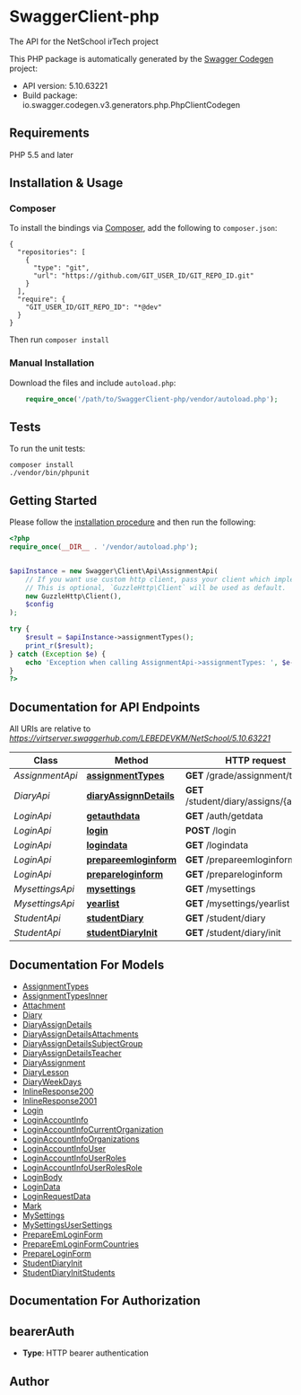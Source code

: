 # SwaggerClient-php
The API for the NetSchool irTech project

This PHP package is automatically generated by the [Swagger Codegen](https://github.com/swagger-api/swagger-codegen) project:

- API version: 5.10.63221
- Build package: io.swagger.codegen.v3.generators.php.PhpClientCodegen

## Requirements

PHP 5.5 and later

## Installation & Usage
### Composer

To install the bindings via [Composer](http://getcomposer.org/), add the following to `composer.json`:

```
{
  "repositories": [
    {
      "type": "git",
      "url": "https://github.com/GIT_USER_ID/GIT_REPO_ID.git"
    }
  ],
  "require": {
    "GIT_USER_ID/GIT_REPO_ID": "*@dev"
  }
}
```

Then run `composer install`

### Manual Installation

Download the files and include `autoload.php`:

```php
    require_once('/path/to/SwaggerClient-php/vendor/autoload.php');
```

## Tests

To run the unit tests:

```
composer install
./vendor/bin/phpunit
```

## Getting Started

Please follow the [installation procedure](#installation--usage) and then run the following:

```php
<?php
require_once(__DIR__ . '/vendor/autoload.php');


$apiInstance = new Swagger\Client\Api\AssignmentApi(
    // If you want use custom http client, pass your client which implements `GuzzleHttp\ClientInterface`.
    // This is optional, `GuzzleHttp\Client` will be used as default.
    new GuzzleHttp\Client(),
    $config
);

try {
    $result = $apiInstance->assignmentTypes();
    print_r($result);
} catch (Exception $e) {
    echo 'Exception when calling AssignmentApi->assignmentTypes: ', $e->getMessage(), PHP_EOL;
}
?>
```

## Documentation for API Endpoints

All URIs are relative to *https://virtserver.swaggerhub.com/LEBEDEVKM/NetSchool/5.10.63221*

Class | Method | HTTP request | Description
------------ | ------------- | ------------- | -------------
*AssignmentApi* | [**assignmentTypes**](docs/Api/AssignmentApi.md#assignmenttypes) | **GET** /grade/assignment/types | 
*DiaryApi* | [**diaryAssignnDetails**](docs/Api/DiaryApi.md#diaryassignndetails) | **GET** /student/diary/assigns/{assignId} | 
*LoginApi* | [**getauthdata**](docs/Api/LoginApi.md#getauthdata) | **GET** /auth/getdata | 
*LoginApi* | [**login**](docs/Api/LoginApi.md#login) | **POST** /login | 
*LoginApi* | [**logindata**](docs/Api/LoginApi.md#logindata) | **GET** /logindata | 
*LoginApi* | [**prepareemloginform**](docs/Api/LoginApi.md#prepareemloginform) | **GET** /prepareemloginform | 
*LoginApi* | [**prepareloginform**](docs/Api/LoginApi.md#prepareloginform) | **GET** /prepareloginform | 
*MysettingsApi* | [**mysettings**](docs/Api/MysettingsApi.md#mysettings) | **GET** /mysettings | 
*MysettingsApi* | [**yearlist**](docs/Api/MysettingsApi.md#yearlist) | **GET** /mysettings/yearlist | 
*StudentApi* | [**studentDiary**](docs/Api/StudentApi.md#studentdiary) | **GET** /student/diary | 
*StudentApi* | [**studentDiaryInit**](docs/Api/StudentApi.md#studentdiaryinit) | **GET** /student/diary/init | 

## Documentation For Models

 - [AssignmentTypes](docs/Model/AssignmentTypes.md)
 - [AssignmentTypesInner](docs/Model/AssignmentTypesInner.md)
 - [Attachment](docs/Model/Attachment.md)
 - [Diary](docs/Model/Diary.md)
 - [DiaryAssignDetails](docs/Model/DiaryAssignDetails.md)
 - [DiaryAssignDetailsAttachments](docs/Model/DiaryAssignDetailsAttachments.md)
 - [DiaryAssignDetailsSubjectGroup](docs/Model/DiaryAssignDetailsSubjectGroup.md)
 - [DiaryAssignDetailsTeacher](docs/Model/DiaryAssignDetailsTeacher.md)
 - [DiaryAssignment](docs/Model/DiaryAssignment.md)
 - [DiaryLesson](docs/Model/DiaryLesson.md)
 - [DiaryWeekDays](docs/Model/DiaryWeekDays.md)
 - [InlineResponse200](docs/Model/InlineResponse200.md)
 - [InlineResponse2001](docs/Model/InlineResponse2001.md)
 - [Login](docs/Model/Login.md)
 - [LoginAccountInfo](docs/Model/LoginAccountInfo.md)
 - [LoginAccountInfoCurrentOrganization](docs/Model/LoginAccountInfoCurrentOrganization.md)
 - [LoginAccountInfoOrganizations](docs/Model/LoginAccountInfoOrganizations.md)
 - [LoginAccountInfoUser](docs/Model/LoginAccountInfoUser.md)
 - [LoginAccountInfoUserRoles](docs/Model/LoginAccountInfoUserRoles.md)
 - [LoginAccountInfoUserRolesRole](docs/Model/LoginAccountInfoUserRolesRole.md)
 - [LoginBody](docs/Model/LoginBody.md)
 - [LoginData](docs/Model/LoginData.md)
 - [LoginRequestData](docs/Model/LoginRequestData.md)
 - [Mark](docs/Model/Mark.md)
 - [MySettings](docs/Model/MySettings.md)
 - [MySettingsUserSettings](docs/Model/MySettingsUserSettings.md)
 - [PrepareEmLoginForm](docs/Model/PrepareEmLoginForm.md)
 - [PrepareEmLoginFormCountries](docs/Model/PrepareEmLoginFormCountries.md)
 - [PrepareLoginForm](docs/Model/PrepareLoginForm.md)
 - [StudentDiaryInit](docs/Model/StudentDiaryInit.md)
 - [StudentDiaryInitStudents](docs/Model/StudentDiaryInitStudents.md)

## Documentation For Authorization


## bearerAuth

- **Type**: HTTP bearer authentication


## Author



